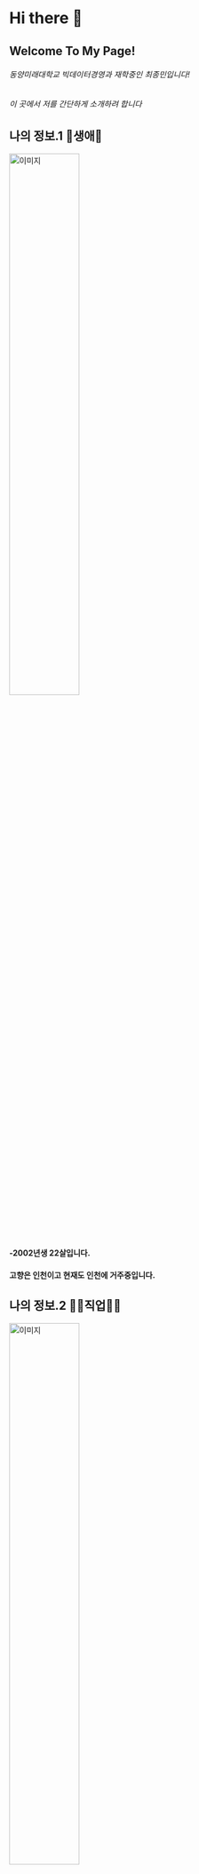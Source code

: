 # Hi there 👋
## Welcome To My Page!
###### 동양미래대학교 빅데이터경영과 재학중인 최종민입니다!
###### 이 곳에서 저를 간단하게 소개하려 합니다


## 나의 정보.1 🤣생애🤣
<img src="https://github.com/finalmin0205/bigdatabusiness_jm/assets/144201052/cc3cfa15-5a62-49fe-8cb7-b39d357660d6" alt="이미지" width="50%">

#### -2002년생 22살입니다.
#### 고향은 인천이고 현재도 인천에 거주중입니다.



## 나의 정보.2 👩‍💻직업👩‍💻
<img src="https://search.pstatic.net/sunny/?src=https%3A%2F%2Fimage.utoimage.com%2Fpreview%2Fcp992635%2F2023%2F06%2F202306027389_500.jpg&type=sc960_832" alt="이미지" width="50%">

#### -현재 직업은 대학생이고 교내활동으론 홍보대사활동중이며 2024년부터 학과대표 활동도 할 예정입니다.
#### 학교생활에 불편한 부분이 있다면 언제든 이야기해주세요! 여러분이 학교생활에 불편함이 없도록 노력하겠습니다.
#### 저를 믿고 뽑아주셔서 감사합니다😊


## 나의 정보.3 🎶좋아하는 음악🎶
<img src="https://search.pstatic.net/common/?src=http%3A%2F%2Fblogfiles.naver.net%2FMjAxOTA3MTZfNDUg%2FMDAxNTYzMjAzOTkzMjg3.RPhwfYuc1Lnfa0uAjJJdg0Jd6AMmGE-eVLMfWHenbmAg.z3V7BrrBnYsCuPdb9xE-EGz1eOoWxDd5ErcGuSbAoCUg.JPEG.btbd777%2FIMG_20190716_001745.jpg&type=sc960_832" alt="이미지" width="50%"> 

[![한페이지가 될 수 있게 유튜브](https://img.shields.io/badge/한페이지가%20될%20수%20있게%20유튜브-red?style=for-the-badge&logo=youtube)](https://www.youtube.com/watch?v=vnS_jn2uibs)

#### -DAY6의 한 페이지가 될 수 있게
#### 군생활 당시 너무 감명깊게 들었던 노래입니다.
#### 이 노래를 듣고 군생활을 아주 열심히 했던 것 같습니다.

## 나의 정보.4 📞연락수단📞
[![Instagram](https://img.shields.io/badge/Instagram-final_min0205-orange?style=flat&logo=instagram)](https://www.instagram.com/final_min0205/)
[![Email](https://img.shields.io/badge/Email-finalmin0205-blue?style=flat&logo=gmail)](mailto:finalmin0205@dongyang.ac.kr)



## 🏫우리 대학을 소개합니다🏫

[![동양미래대학교 유튜브](https://img.shields.io/badge/YouTube-동양미래대학교-red?style=for-the-badge&logo=youtube)](https://www.youtube.com/@user-gf9ks9zw3j)
[![동양미래대학교 홈페이지](https://img.shields.io/badge/Website-동양미래대학교-blue?style=for-the-badge&logo=web)](https://www.dongyang.ac.kr/dongyang/index.do)
[![동양미래대학교 홈페이지](https://img.shields.io/badge/Website-동양미래대빅데이터경영-blue?style=for-the-badge&logo=web)](https://www.dongyang.ac.kr/sites/dmu_23260/index.do)
[![동양미래대학교 홈페이지](https://img.shields.io/badge/Website-동양미래대인공지능-blue?style=for-the-badge&logo=web)](https://www.dongyang.ac.kr/sites/dmu_23259/index.do)
